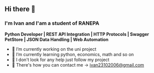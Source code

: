 ## Hi there 👋
### I'm Ivan and I'am a student of RANEPA

**Python Developer | REST API Integration | HTTP Protocols | Swagger PetStore | JSON Data Handling | Web Automation**

- 🔭 I’m currently working on the uni project
- 🌱 I’m currently learning python, economics, math and so on
- 🤔 I don't look for any help just follow my project
- 📩 There's how you can contact me -> ivan23102006@gmail.com

